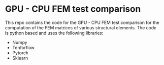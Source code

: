 # GPU - CPU FEM test comparison

This repo contains the code for the GPU - CPU FEM test comparison
for the computation of the FEM matrices of various structural elements.
The code is python based and uses the following libraries:

- Numpy
- Tenforflow
- Pytorch
- Sklearn
